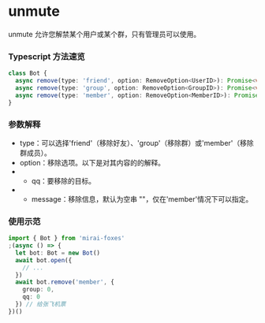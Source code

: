 # unmute

unmute 允许您解禁某个用户或某个群，只有管理员可以使用。

### Typescript 方法速览

```typescript
class Bot {
  async remove(type: 'friend', option: RemoveOption<UserID>): Promise<void>
  async remove(type: 'group', option: RemoveOption<GroupID>): Promise<void>
  async remove(type: 'member', option: RemoveOption<MemberID>): Promise<void>
}
```

### 参数解释

- type：可以选择'friend'（移除好友）、'group'（移除群）或'member'（移除群成员）。
- option：移除选项。以下是对其内容的的解释。
- - qq：要移除的目标。
- - message：移除信息，默认为空串 ""，仅在'member'情况下可以指定。

### 使用示范

```typescript
import { Bot } from 'mirai-foxes'
;(async () => {
  let bot: Bot = new Bot()
  await bot.open({
    // ...
  })
  await bot.remove('member', {
    group: 0,
    qq: 0
  }) // 给张飞机票
})()
```
